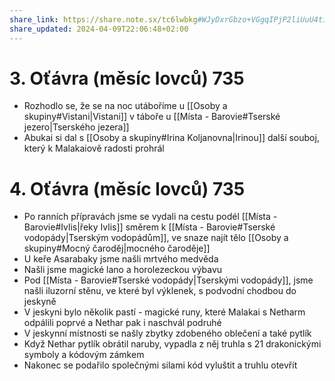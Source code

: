 ```yaml
---
share_link: https://share.note.sx/tc6lwbkg#WJyDxrGbzo+VGgqIPjP2liUuU4tiPJvzkcsaC8zGPKo
share_updated: 2024-04-09T22:06:48+02:00
---
```

# 3. Oťávra (měsíc lovců) 735
- Rozhodlo se, že se na noc utáboříme u [[Osoby a skupiny#Vistani|Vistani]] v táboře u [[Místa - Barovie#Tserské jezero|Tserského jezera]] 
- Abukai si dal s [[Osoby a skupiny#Irina Koljanovna|Irinou]] další souboj, který k Malakaiově radosti prohrál
# 4. Oťávra (měsíc lovců) 735
- Po ranních přípravách jsme se vydali na cestu podél [[Místa - Barovie#Ivlis|řeky Ivlis]] směrem k [[Místa - Barovie#Tserské vodopády|Tserským vodopádům]], ve snaze najít tělo [[Osoby a skupiny#Mocný čaroděj|mocného čaroděje]]
- U keře Asarabaky jsme našli mrtvého medvěda
- Našli jsme magické lano a horolezeckou výbavu
- Pod [[Místa - Barovie#Tserské vodopády|Tserskými vodopády]], jsme našli iluzorní stěnu, ve které byl výklenek, s podvodní chodbou do jeskyně
- V jeskyni bylo několik pastí - magické runy, které Malakai s Netharm odpálili poprvé a Nethar pak i naschvál podruhé
- V jeskynní místnosti se našly zbytky zdobeného oblečení a také pytlík
- Když Nethar pytlík obrátil naruby, vypadla z něj truhla s 21 drakonickými symboly a kódovým zámkem
- Nakonec se podařilo společnými silami kód vyluštit a truhlu otevřít